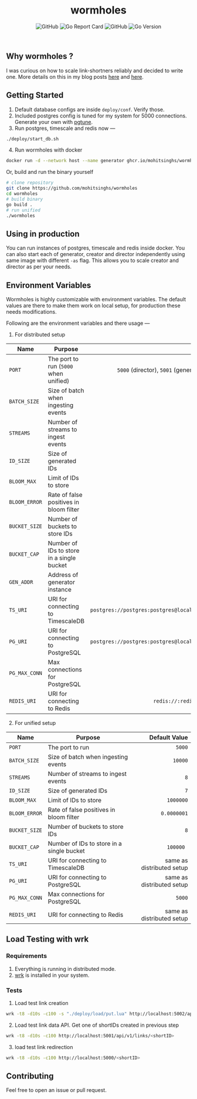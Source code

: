 <h1 align="center">wormholes</h1>
<p align='center'>
  <img alt="GitHub" src="https://img.shields.io/github/workflow/status/mohitsinghs/wormholes/docker?logo=github&style=flat-square" />
  <img alt="Go Report Card" src="https://img.shields.io/badge/go%20report-A-green.svg?style=flat-square&logo=go&logoColor=white" />
  <img alt="GitHub" src="https://img.shields.io/github/license/mohitsinghs/wormholes?logo=gnu&style=flat-square" />
  <img alt="Go Version" src="https://img.shields.io/github/go-mod/go-version/mohitsinghs/wormholes?logo=go&logoColor=white&style=flat-square" />
</p>
<br />

## Why wormholes ?

I was curious on how to scale link-shortners reliably and decided to write one. More details on this in my blog posts [here](https://mohitsingh.in/code/building-a-link-shortner) and [here](https://mohitsingh.in/code/a-distributed-link-shortner).

## Getting Started

1. Default database configs are inside `deploy/conf`. Verify those.
2. Included postgres config is tuned for my system for 5000 connections. Generate your own with [pgtune](https://pgtune.leopard.in.ua/#/).
3. Run postgres, timescale and redis now &mdash;

```sh
./deploy/start_db.sh
```

4. Run wormholes with docker

```sh
docker run -d --network host --name generator ghcr.io/mohitsinghs/wormholes:latest
```

Or, build and run the binary yourself

```sh
# clone repository
git clone https://github.com/mohitsinghs/wormholes
cd wormholes
# build binary
go build .
# run unified
./wormholes
```

## Using in production

You can run instances of postgres, timescale and redis inside docker. You can also start each of generator, creator and director independently using same image with different `-as` flag. This allows you to scale creator and director as per your needs.

## Environment Variables

Wormholes is highly customizable with environment variables. The default values are there to make them work on local setup, for production these needs modifications.

Following are the environment variables and there usage &mdash;

1. For distributed setup

| Name          | Purpose                                   |                                           Default Value |
| ------------- | ----------------------------------------- | ------------------------------------------------------: |
| `PORT`        | The port to run (`5000` when unified)     | `5000` (director), `5001` (generator), `5002` (creator) |
| `BATCH_SIZE`  | Size of batch when ingesting events       |                                                 `10000` |
| `STREAMS`     | Number of streams to ingest events        |                                                     `8` |
| `ID_SIZE`     | Size of generated IDs                     |                                                     `7` |
| `BLOOM_MAX`   | Limit of IDs to store                     |                                               `1000000` |
| `BLOOM_ERROR` | Rate of false positives in bloom filter   |                                             `0.0000001` |
| `BUCKET_SIZE` | Number of buckets to store IDs            |                                                     `8` |
| `BUCKET_CAP`  | Number of IDs to store in a single bucket |                                               `100000 ` |
| `GEN_ADDR`    | Address of generator instance             |                                        `localhost:5001` |
| `TS_URI`      | URI for connecting to TimescaleDB         |  `postgres://postgres:postgres@localhost:5433/postgres` |
| `PG_URI`      | URI for connecting to PostgreSQL          |  `postgres://postgres:postgres@localhost:5432/postgres` |
| `PG_MAX_CONN` | Max connections for PostgreSQL            |                                                  `5000` |
| `REDIS_URI`   | URI for connecting to Redis               |                       `redis://:redis@localhost:6379/0` |

2. For unified setup

| Name          | Purpose                                   |             Default Value |
| ------------- | ----------------------------------------- | ------------------------: |
| `PORT`        | The port to run                           |                    `5000` |
| `BATCH_SIZE`  | Size of batch when ingesting events       |                   `10000` |
| `STREAMS`     | Number of streams to ingest events        |                       `8` |
| `ID_SIZE`     | Size of generated IDs                     |                       `7` |
| `BLOOM_MAX`   | Limit of IDs to store                     |                 `1000000` |
| `BLOOM_ERROR` | Rate of false positives in bloom filter   |               `0.0000001` |
| `BUCKET_SIZE` | Number of buckets to store IDs            |                       `8` |
| `BUCKET_CAP`  | Number of IDs to store in a single bucket |                 `100000 ` |
| `TS_URI`      | URI for connecting to TimescaleDB         | same as distributed setup |
| `PG_URI`      | URI for connecting to PostgreSQL          | same as distributed setup |
| `PG_MAX_CONN` | Max connections for PostgreSQL            |                    `5000` |
| `REDIS_URI`   | URI for connecting to Redis               | same as distributed setup |

## Load Testing with wrk

### Requirements

1. Everything is running in distributed mode.
2. [wrk](https://github.com/wg/wrk) is installed in your system.

### Tests

1. Load test link creation

```sh
wrk -t8 -d10s -c100 -s "./deploy/load/put.lua" http://localhost:5002/api/v1/links
```

2.  Load test link data API. Get one of shortIDs created in previous step

```sh
wrk -t8 -d10s -c100 http://localhost:5001/api/v1/links/<shortID>
```

3. load test link redirection

```sh
wrk -t8 -d10s -c100 http://localhost:5000/<shortID>
```

## Contributing

Feel free to open an issue or pull request.

